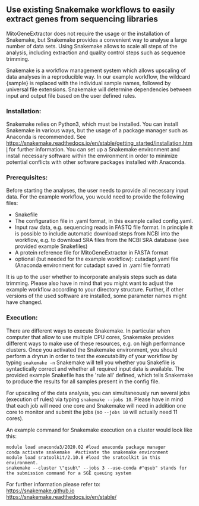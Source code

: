 ## Use existing Snakemake workflows to easily extract genes from sequencing libraries

MitoGeneExtractor does not require the usage or the installation of Snakemake, but Snakemake provides a convenient way to analyse a large number of data sets. Using Snakemake allows to scale all steps of the analysis, including extraction and quality control steps such as sequence trimming.

Snakemake is a workflow management system which allows upscaling of data analyses in a reproducible way. In our example workflow, the wildcard {sample} is replaced with the individual sample names, followed by universal file extensions. Snakemake will determine dependencies between input and output file based on the user defined rules.

### Installation:
Snakemake relies on Python3, which must be installed. You can install Snakemake in various ways, but the usage of a package manager such as Anaconda is recommended. 
See https://snakemake.readthedocs.io/en/stable/getting_started/installation.html for further information. You can set up a Snakemake environment and install necessary software within the environment in order to minimize potential conflicts with other software packages installed with Anaconda.

### Prerequisites:
Before starting the analyses, the user needs to provide all necessary input data. For the example workflow, you would need to provide the following files:
- Snakefile
- The configuration file in .yaml format, in this example called config.yaml.
- Input raw data, e.g. sequencing reads in FASTQ file format. In principle it is possible to include automatic download steps from NCBI into the workflow, e.g. to download SRA files from the NCBI SRA database (see provided example Snakefiles)  
- A protein reference file for MitoGeneExtractor in FASTA format
- optional (but needed for the example workflow): cutadapt.yaml file (Anaconda environment for cutadapt saved in .yaml file format)  

It is up to the user whether to incorporate analysis steps such as data trimming. Please also have in mind that you might want to adjust the example workflow according to your directory structure. Further, if other versions of the used software are installed, some parameter names might have changed.

### Execution:
There are different ways to execute Snakemake. In particular when computer that allow to use multiple CPU cores, Snakemake provides different ways to make use of these resources, e.g. on high performance clusters.
Once you activated the Snakemake environment, you should perform a dryrun in order to test the executability of your workflow by typing ```snakemake -n```
Snakemake will tell you whether you Snakefile is syntactically correct and whether all required input data is available. The provided example Snakefile has the 'rule all' defined, which tells Snakemake to produce the results for all samples present in the config file.

For upscaling of the data analysis, you can simultaneously run several jobs (execution of rules) via typing ```snakemake --jobs 10```. Please have in mind that each job will need one core and Snakemake will need in addition one core to monitor and submit the jobs (so ```--jobs 10``` will actually need 11 cores).

An example command for Snakemake execution on a cluster would look like this:

```
module load anaconda3/2020.02 #load anaconda package manager
conda activate snakemake  #activate the snakemake environment
module load sratoolkit/2.10.8 #load the sratoolkit in this environment. 
snakemake --cluster \"qsub\" --jobs 3 --use-conda #"qsub" stands for the submission command for a SGE queuing system
```

For further information please refer to:  
https://snakemake.github.io  
https://snakemake.readthedocs.io/en/stable/
